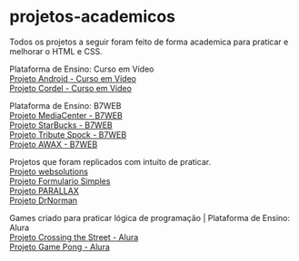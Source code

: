 # projetos-academicos
 Todos os projetos a seguir foram feito de forma academica para praticar e melhorar o HTML e CSS.
 
 Plataforma de Ensino: Curso em Vídeo <br>
    <lil> <a href="https://joaopauloffnogueira.github.io/projetos-academicos/android/"> Projeto Android - Curso em Vídeo </a> <br> 
    <lil> <a href="https://joaopauloffnogueira.github.io/projetos-academicos/Cordel/"> Projeto Cordel - Curso em Vídeo </a> <br> 

 Plataforma de Ensino: B7WEB <br>
    <lil> <a href="https://joaopauloffnogueira.github.io/projetos-academicos/mediacenter/"> Projeto MediaCenter - B7WEB </a> <br> 
    <lil> <a href="https://joaopauloffnogueira.github.io/projetos-academicos/starbucks/"> Projeto StarBucks - B7WEB </a> <br> 
    <lil> <a href="https://joaopauloffnogueira.github.io/projetos-academicos/tribute spock/"> Projeto Tribute Spock - B7WEB </a> <br> 
    <lil> <a href="https://joaopauloffnogueira.github.io/projetos-academicos/tribute AWAX/"> Projeto AWAX - B7WEB </a> <br> 

 Projetos que foram replicados com intuito de praticar. <br>
    <lil> <a href="https://joaopauloffnogueira.github.io/projetos-academicos/websolutions/"> Projeto websolutions </a> <br> 
    <lil> <a href="https://joaopauloffnogueira.github.io/projetos-academicos/formulario simples/"> Projeto Formulario Simples </a> <br> 
    <lil> <a href="https://joaopauloffnogueira.github.io/projetos-academicos/PARALLAX/"> Projeto PARALLAX </a> <br> 
    <lil> <a href="https://joaopauloffnogueira.github.io/projetos-academicos/drnorman/"> Projeto DrNorman </a> <br> 

 Games criado para praticar lógica de programação | Plataforma de Ensino: Alura <br>
    <lil> <a href="https://editor.p5js.org/JoaoPauloF/sketches/Kn3Qz5AWL"> Projeto Crossing the Street - Alura </a> <br>
    <lil> <a href="https://editor.p5js.org/JoaoPauloF/sketches/Y7e2McZ6o"> Projeto Game Pong - Alura </a> <br> 

